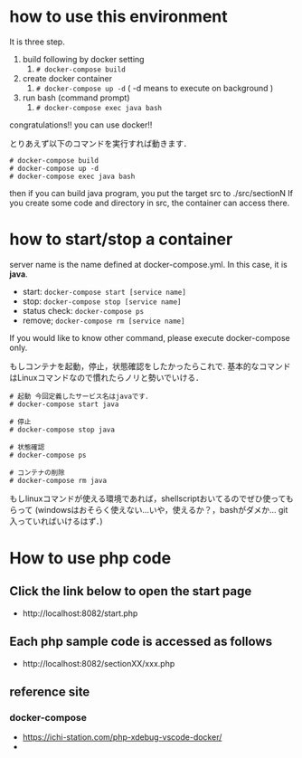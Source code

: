 # how to use this environment

It is three step.

1. build following by docker setting
	1. ```# docker-compose build```
2. create docker container
	1. ```# docker-compose up -d```
     ( -d means to execute on background )
3. run bash (command prompt)
	1. ```# docker-compose exec java bash```

congratulations!! you can use docker!!

とりあえず以下のコマンドを実行すれば動きます．
```
# docker-compose build
# docker-compose up -d
# docker-compose exec java bash
```


then if you can build java program, you put the target src to ./src/sectionN
If you create some code and directory in src, the container can access there.

# how to start/stop a container
server name is the name defined at docker-compose.yml.
In this case, it is **java**.

- start: ```docker-compose start [service name]```
- stop: ```docker-compose stop [service name]```
- status check: ```docker-compose ps```
- remove; ```docker-compose rm [service name]```

If you would like to know other command, please execute docker-compose only.

もしコンテナを起動，停止，状態確認をしたかったらこれで.
基本的なコマンドはLinuxコマンドなので慣れたらノリと勢いでいける．

```
# 起動 今回定義したサービス名はjavaです．
# docker-compose start java

# 停止
# docker-compose stop java

# 状態確認
# docker-compose ps

# コンテナの削除
# docker-compose rm java
```

もしlinuxコマンドが使える環境であれば，shellscriptおいてるのでぜひ使ってもらって
(windowsはおそらく使えない...いや，使えるか？，bashがダメか... git入っていればいけるはず．)



# How to use php code
## Click the link below to open the start page
- http://localhost:8082/start.php

## Each php sample code is accessed as follows
- http://localhost:8082/sectionXX/xxx.php

## reference site
### docker-compose
- https://ichi-station.com/php-xdebug-vscode-docker/
- 